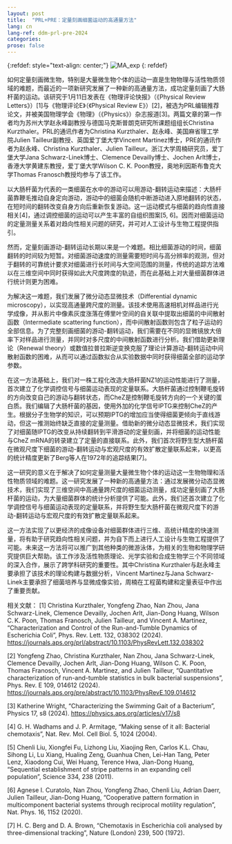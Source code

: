 ```yaml
---
layout: post
title:  "PRL+PRE：定量刻画细菌运动的高通量方法"
lang: cn
lang-ref: ddm-prl-pre-2024
categories: 
prose: false
---
```


{:refdef: style="text-align: center;"}
![MA_exp]({{site.url}}/assets/EColi_1Large.png)
{: refdef}

如何定量刻画微生物，特别是大量微生物个体的运动一直是生物物理与活性物质领域的难题，而最近的一项新研究发展了一种新的高通量方法，成功定量刻画了大肠杆菌的运动。该研究于1月11日发表在《物理评论快报》（《Physical Review Letters》）[1]与《物理评论E》（《Physical Review E》）[2]，被选为PRL编辑推荐论文，并被美国物理学会《物理》（《Physics》）杂志报道[3]。两篇文章的第一作者均为苏州大学赵永峰副教授与德国马克斯普朗克研究所课题组组长Christina Kurzthaler。PRL的通讯作者为Christina Kurzthaler、赵永峰、美国麻省理工学院Julien Tailleur副教授、英国爱丁堡大学Vincent Martinez博士，PRE的通讯作者为赵永峰、Christina Kurzthaler、Julien Tailleur。浙江大学周楠研究员，爱丁堡大学Jana Schwarz-Linek博士、Clemence Devailly博士、Jochen Arlt博士，香港大学黄建东教授，爱丁堡大学Wilson C. K. Poon教授，奥地利因斯布鲁克大学Thomas Franosch教授均参与了该工作。

以大肠杆菌为代表的一类细菌在水中的游动可以用游动-翻转运动来描述：大肠杆菌靠鞭毛推动自身定向游动，游动中的细菌会随机中断游动进入原地翻转的状态，在短时间的翻转改变自身方向后重新恢复游动。这一运动模式与细菌的趋向性直接相关[4]，通过调控细菌的运动可以产生丰富的自组织图案[5, 6]。因而对细菌运动的定量测量关系着对趋向性相关问题的研究，并可对人工设计与生物工程提供指引。

然而，定量刻画游动-翻转运动长期以来是一个难题。相比细菌游动的时间，细菌翻转的时间较为短暂。对细菌游动速度的测量需要短时间与高分辨率的观测，但对于翻转的可靠统计要求对细菌进行长时间与大空间范围的测量，传统的追踪方法难以在三维空间中同时获得如此大尺度跨度的轨迹，而在此基础上对大量细菌群体进行统计则更为困难。

为解决这一难题，我们发展了微分动态显微技术（Differential dynamic microscopy），以实现高通量跨尺度的测量。该技术使用高速相机对样品进行光学成像，并从影片中像素灰度涨落在傅里叶空间的自关联中提取出细菌的中间散射函数（Intermediate scattering function），而中间散射函数则包含了粒子运动的全部信息。为了完整刻画细菌的游动-翻转运动，我们需要在不同的显微镜放大倍率下对样品进行测量，并同时对多尺度的中间散射函数进行分析。我们借助更新理论（Renewal theory）或数值拉普拉斯逆变换克服了理论计算游动-翻转运动中间散射函数的困难，从而可以通过函数拟合从实验数据中同时获得细菌全部的运动学参数。

在这一方法基础上，我们对一株工程化改造大肠杆菌NZ1的运动性能进行了测量，首次建立了化学调控信号与细菌运动表现的定量联系。大肠杆菌通过控制鞭毛旋转的方向改变自己的游动与翻转状态，而CheZ是控制鞭毛旋转方向的一个关键的蛋白质。我们编辑了大肠杆菌的基因，使用外加的化学信号IPTG来控制CheZ的产生。根据分子生物学的知识，可以预期IPTG的增加应当使得细菌更倾向于直线游动，但这一推测始终缺乏直接的定量测量。借助新的微分动态显微技术，我们实现了对细菌随IPTG的改变从持续翻转到平滑游动的定量刻画，并将细菌的运动性能与CheZ mRNA的转录建立了定量的直接联系。此外，我们首次将野生型大肠杆菌在微观尺度下细菌的游动-翻转运动与宏观尺度的有效扩散定量联系起来，以更高的统计精度更新了Berg等人在1972年的追踪结果[7]。

这一研究的意义在于解决了如何定量测量大量微生物个体的运动这一生物物理和活性物质领域的难题。这一研究发展了一种新的高通量方法：通过发展微分动态显微技术，我们实现了三维空间中高通量跨尺度的细菌运动测量，成功定量刻画了大肠杆菌的运动，为大量细菌群体的统计分析提供了可能。此外，我们还首次建立了化学调控信号与细菌运动表现的定量联系，并将野生型大肠杆菌在微观尺度下的游动-翻转运动与宏观尺度的有效扩散定量联系起来。

这一方法实现了以更经济的成像设备对细菌群体进行三维、高统计精度的快速测量，将有助于研究趋向性相关问题，并为自下而上进行人工设计与生物工程提供了可能。未来这一方法将可以推广到其他种类的微游泳体，为相关的生物和物理学研究提供巨大帮助。该工作涉及活性物质理论、光学实验和合成生物学三个不同领域的深入合作，展示了跨学科研究的重要性。其中Christina Kurzthaler与赵永峰主要承担了该技术的理论构建与数据分析，Vincent Martinez与Jana Schwarz-Linek主要承担了细菌培养与显微成像实验，周楠在工程菌构建和定量表征中作出了重要贡献。

相关文献：
[1] Christina Kurzthaler, Yongfeng Zhao, Nan Zhou, Jana Schwarz-Linek, Clemence Devailly, Jochen Arlt, Jian-Dong Huang, Wilson C. K. Poon, Thomas Franosch, Julien Tailleur, and Vincent A. Martinez, “Characterization and Control of the Run-and-Tumble Dynamics of Escherichia Coli”, Phys. Rev. Lett. 132, 038302 (2024).
https://journals.aps.org/prl/abstract/10.1103/PhysRevLett.132.038302

[2] Yongfeng Zhao, Christina Kurzthaler, Nan Zhou, Jana Schwarz-Linek, Clemence Devailly, Jochen Arlt, Jian-Dong Huang, Wilson C. K. Poon, Thomas Franosch, Vincent A. Martinez, and Julien Tailleur, “Quantitative characterization of run-and-tumble statistics in bulk bacterial suspensions”, Phys. Rev. E 109, 014612 (2024).
https://journals.aps.org/pre/abstract/10.1103/PhysRevE.109.014612

[3] Katherine Wright, “Characterizing the Swimming Gait of a Bacterium”, Physics 17, s8 (2024).
https://physics.aps.org/articles/v17/s8

[4] G. H. Wadhams and J. P. Armitage, “Making sense of it all: Bacterial chemotaxis”, Nat. Rev. Mol. Cell Biol. 5, 1024 (2004).

[5] Chenli Liu, Xiongfei Fu, Lizhong Liu, Xiaojing Ren, Carlos K.L. Chau, Sihong Li, Lu Xiang, Hualing Zeng, Guanhua Chen, Lei-Han Tang, Peter Lenz, Xiaodong Cui, Wei Huang, Terence Hwa, Jian-Dong Huang, “Sequential establishment of stripe patterns in an expanding cell population”, Science 334, 238 (2011).

[6] Agnese I. Curatolo, Nan Zhou, Yongfeng Zhao, Chenli Liu, Adrian Daerr, Julien Tailleur, Jian-Dong Huang, “Cooperative pattern formation in multicomponent bacterial systems through reciprocal motility regulation”, Nat. Phys. 16, 1152 (2020).

[7] H. C. Berg and D. A. Brown, “Chemotaxis in Escherichia coli analysed by three-dimensional tracking”, Nature (London) 239, 500 (1972).

